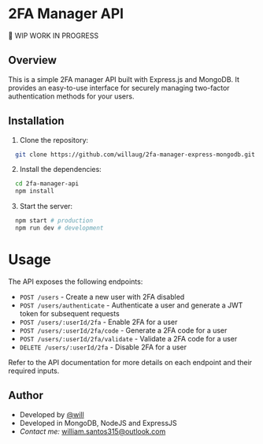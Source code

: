 # 2FA Manager API

🚧 WIP WORK IN PROGRESS

## Overview

This is a simple 2FA manager API built with Express.js and MongoDB. It provides an easy-to-use interface for securely managing two-factor authentication methods for your users.

## Installation

1. Clone the repository:
```bash
  git clone https://github.com/willaug/2fa-manager-express-mongodb.git
```

2. Install the dependencies:
```bash
  cd 2fa-manager-api
  npm install
```

3. Start the server:
```bash
  npm start # production
  npm run dev # development
```

# Usage
The API exposes the following endpoints:

- `POST /users` - Create a new user with 2FA disabled
- `POST /users/authenticate` - Authenticate a user and generate a JWT token for subsequent requests
- `POST /users/:userId/2fa` - Enable 2FA for a user
- `POST /users/:userId/2fa/code` - Generate a 2FA code for a user
- `POST /users/:userId/2fa/validate` - Validate a 2FA code for a user
- `DELETE /users/:userId/2fa` - Disable 2FA for a user

Refer to the API documentation for more details on each endpoint and their required inputs.

## Author
- Developed by [@will](https://github.comn/willaug)
- Developed in MongoDB, NodeJS and ExpressJS
- *Contact me:* william.santos315@outlook.com
